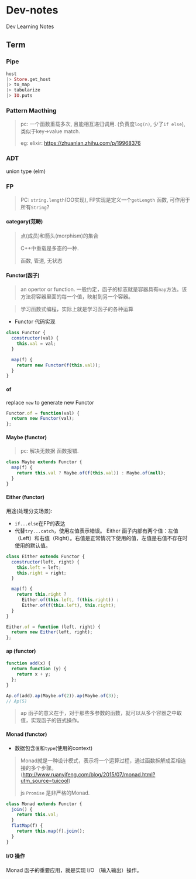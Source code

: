 # Dev-notes
Dev Learning Notes

## Term
### Pipe
```elixir
host
|> Store.get_host
|> to_map
|> tabularize
|> IO.puts
```
### Pattern Macthing
> pc: 一个函数重载多次, 且能相互递归调用. (负责度`log(n)`, 少了`if else`), 类似于key->value match.
>
> eg: elixir: https://zhuanlan.zhihu.com/p/19968376

### ADT
union type (elm)

### FP
> PC: `string.length`(OO实现), FP实现是定义一个`getLength` 函数, 可作用于所有`String`?
#### category(范畴)
> 点(成员)和箭头(morphism)的集合
> 
> C++中重载是多态的一种.
>
> 函数, 管道, 无状态

#### Functor(函子)
> an opertor or function.
> 一般约定，函子的标志就是容器具有`map`方法。该方法将容器里面的每一个值，映射到另一个容器。

> 学习函数式编程，实际上就是学习函子的各种运算
- Functor 代码实现
```js
class Functor {
  constructor(val) { 
    this.val = val; 
  }

  map(f) {
    return new Functor(f(this.val));
  }
}
```
#### of
replace `new` to generate new Functor
```js
Functor.of = function(val) {
  return new Functor(val);
};
```

#### Maybe (functor)
> pc: 解决无数据 函数报错.
```js
class Maybe extends Functor {
  map(f) {
    return this.val ? Maybe.of(f(this.val)) : Maybe.of(null);
  }
}
```
#### Either (functor)
用途(处理分支场景):
- `if...else`在FP的表达
- 代替`try...catch`，使用左值表示错误。
Either 函子内部有两个值：左值（Left）和右值（Right）。右值是正常情况下使用的值，左值是右值不存在时使用的默认值。
```js
class Either extends Functor {
  constructor(left, right) {
    this.left = left;
    this.right = right;
  }

  map(f) {
    return this.right ? 
      Either.of(this.left, f(this.right)) :
      Either.of(f(this.left), this.right);
  }
}

Either.of = function (left, right) {
  return new Either(left, right);
};
```
#### ap (functor)
```js
function add(x) {
  return function (y) {
    return x + y;
  };
}

Ap.of(add).ap(Maybe.of(2)).ap(Maybe.of(3));
// Ap(5)
```
> ap 函子的意义在于，对于那些多参数的函数，就可以从多个容器之中取值，实现函子的链式操作。

#### Monad (functor)
- 数据包含`值`和`type`(使用的context)
> Monad就是一种设计模式，表示将一个运算过程，通过函数拆解成互相连接的多个步骤。 (http://www.ruanyifeng.com/blog/2015/07/monad.html?utm_source=tuicool)
> 
> js `Promise` 是非严格的Monad.
```js
class Monad extends Functor {
  join() {
    return this.val;
  }
  flatMap(f) {
    return this.map(f).join();
  }
}
```
#### I/O 操作
Monad 函子的重要应用，就是实现 I/O （输入输出）操作。